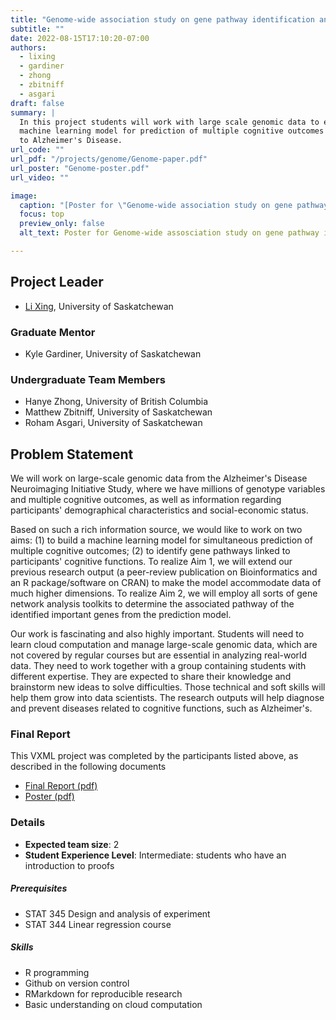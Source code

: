 ```yaml
---
title: "Genome-wide association study on gene pathway identification and cognitive function prediction"
subtitle: ""
date: 2022-08-15T17:10:20-07:00
authors:
  - lixing
  - gardiner
  - zhong
  - zbitniff
  - asgari
draft: false
summary: |
  In this project students will work with large scale genomic data to extend a
  machine learning model for prediction of multiple cognitive outcomes related
  to Alzheimer's Disease.
url_code: ""
url_pdf: "/projects/genome/Genome-paper.pdf"
url_poster: "Genome-poster.pdf"
url_video: ""

image:
  caption: "[Poster for \"Genome-wide association study on gene pathway identification and cognitive function prediction\"](./Genome-poster.pdf)"
  focus: top
  preview_only: false
  alt_text: Poster for Genome-wide assosciation study on gene pathway identification and cognitive function prediction

---
```


## Project Leader
  * [Li Xing](/authors/lixing/), University of Saskatchewan

### Graduate Mentor
  * Kyle Gardiner, University of Saskatchewan

### Undergraduate Team Members
  * Hanye Zhong, University of British Columbia
  * Matthew Zbitniff, University of Saskatchewan
  * Roham Asgari, University of Saskatchewan

## Problem Statement

We will work on large-scale genomic data from the Alzheimer's Disease
Neuroimaging Initiative Study, where we have millions of genotype variables and
multiple cognitive outcomes, as well as information regarding participants'
demographical characteristics and social-economic status.

Based on such a rich information source, we would like to work on two aims: (1)
to build a machine learning model for simultaneous prediction of multiple
cognitive outcomes; (2) to identify gene pathways linked to participants'
cognitive functions. To realize Aim 1, we will extend our previous research
output (a peer-review publication on Bioinformatics and an R package/software on
CRAN) to make the model accommodate data of much higher dimensions. To realize
Aim 2, we will employ all sorts of gene network analysis toolkits to determine
the associated pathway of the identified important genes from the prediction
model.

Our work is fascinating and also highly important. Students will need to learn
cloud computation and manage large-scale genomic data, which are not covered by
regular courses but are essential in analyzing real-world data. They need to
work together with a group containing students with different expertise. They
are expected to share their knowledge and brainstorm new ideas to solve
difficulties. Those technical and soft skills will help them grow into data
scientists. The research outputs will help diagnose and prevent diseases related
to cognitive functions, such as Alzheimer's.


### Final Report

This VXML project was completed by the participants listed above, as described
in the following documents

  * [Final Report (pdf)](./Genome-paper.pdf)
  * [Poster (pdf)](./Genome-poster.pdf)

### Details
  * **Expected team size**: 2
  * **Student Experience Level**: Intermediate: students who have an introduction to proofs

##### Prerequisites
  * STAT 345 Design and analysis of experiment
  * STAT 344 Linear regression course

##### Skills
  * R programming
  * Github on version control
  * RMarkdown for reproducible research
  * Basic understanding on cloud computation
